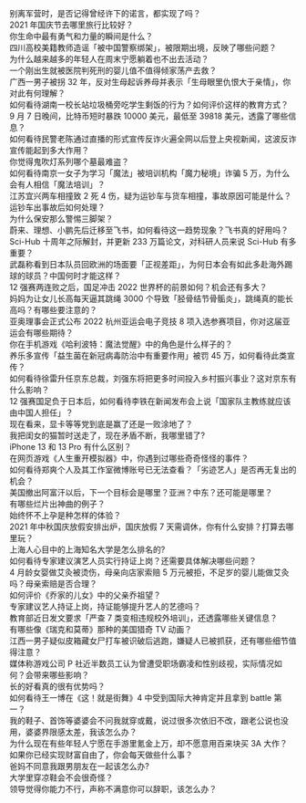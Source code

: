 别离军营时，是否记得曾经许下的诺言，都实现了吗？  
2021 年国庆节去哪里旅行比较好？  
你生命中最有勇气和力量的瞬间是什么？  
四川高校美籍教师造谣「被中国警察绑架」，被限期出境，反映了哪些问题？  
为什么越来越多的年轻人在周末宁愿躺着也不出去活动？  
一个刚出生就被医院判死刑的婴儿值不值得倾家荡产去救？  
广西一男子被拐 32 年，反对生母起诉养母并表示「生母眼里仇恨大于亲情」，你对此有何理解？  
如何看待湖南一校长站垃圾桶旁吃学生剩饭的行为？如何评价这样的教育方式？  
9 月 7 日晚间，比特币短时暴跌 10000 美元，最低至  39818 美元，透露了哪些信息？  
如何看待民警老陈通过直播的形式宣传反诈火遍全网以后登上央视新闻，这波反诈宣传能起到多大作用？  
你觉得鬼吹灯系列哪个墓最难盗？  
如何看待南京一女子为学习「魔法」被培训机构「魔力秘境」诈骗 5 万，为什么会有人相信「魔法培训」？  
江苏宜兴两车相撞致 2 死 4 伤，疑为运钞车与货车相撞，事故原因可能是什么？运钞车出事故后如何处理？  
为什么保安那么警惕三脚架？  
蔚来、理想、小鹏先后迁移至飞书，如何看待这一趋势现象？飞书真的好用吗？  
Sci-Hub 十周年之际解封，并更新 233 万篇论文，对科研人员来说 Sci-Hub 有多重要？  
武磊称看到日本队员回欧洲的场面要「正视差距」，为何日本会有如此多赴海外踢球的球员？中国何时才能这样？  
12 强赛两连败之后，国足冲击 2022 世界杯的前景如何？机会还有多大？  
妈妈为让女儿长高每天逼其跳绳 3000 个导致「胫骨结节骨骺炎」，跳绳真的能长高吗？有哪些要注意的？  
亚奥理事会正式公布 2022 杭州亚运会电子竞技 8 项入选参赛项目，你对这届亚运会有哪些期待？  
你在手机游戏《哈利波特：魔法觉醒》中的角色是什么样子的？  
养乐多宣传「益生菌在新冠病毒防治中有重要作用」被罚 45 万，如何看待此类宣传？  
如何看待徐雷升任京东总裁，刘强东将把更多时间投入乡村振兴事业？这对京东有什么影响？  
12 强赛国足负于日本后，如何看待李铁在新闻发布会上说「国家队主教练就应该由中国人担任」？  
现在看来，显卡等等党到底是赢了还是一败涂地了？  
我把闺女的猫暂时送走了，现在矛盾不断，我哪里错了?  
iPhone 13 和 13 Pro 有什么区别？  
在网页游戏《人生重开模拟器》中，你遇到过哪些奇奇怪怪的事件？  
如何看待郑爽个人及其工作室微博账号已无法查看？「劣迹艺人」是否再无复出的机会？  
美国撤出阿富汗以后，下一个目标会是哪里？亚洲？中东？还可能是哪里？  
有哪些烂片出神曲的例子？  
始终怀不上孕是种怎样的体验？  
2021 年中秋国庆放假安排出炉，国庆放假  7  天需调休，你有什么安排？打算去哪里玩？  
上海人心目中的上海知名大学是怎么排名的?  
如何看待专家建议演艺人员实行持证上岗？还需要具体解决哪些问题？  
4 月龄女婴做艾灸被烫伤，母亲向店家索赔 5 万元被拒，不足岁的婴儿能做艾灸吗？母亲索赔是否合理？  
如何评价《乔家的儿女》中的父亲乔祖望？  
专家建议艺人持证上岗，持证能够提升艺人的艺德吗？  
教育部近日发文要求「严查 7 类变相违规校外培训」，还透露哪些关键信息？  
有哪些像《瑞克和莫蒂》那种的美国猎奇 TV 动画？  
江西一男子疑似皮箱藏女尸打车被识破后逃跑，嫌疑人已被抓获，还有哪些细节值得注意？  
媒体称游戏公司 P 社近半数员工认为曾遭受职场霸凌和性别歧视，实际情况如何？会带来哪些影响？  
长的好看真的很有优势吗？  
如何看待王一博在《这！就是街舞》4 中受到国际大神肯定并且拿到 battle 第一？  
我的鞋子、首饰等婆婆会不问我就穿或戴，说过很多次依旧不改，跟老公说也没用，婆婆界限感太差，我该怎么办？  
为什么现在有些年轻人宁愿在手游里氪金上万，却不愿意用百来块买 3A 大作？  
如果你已经实现财富自由了，你会每天做些什么事？  
爸妈不同意我跟男朋友在一起该怎么办?  
大学里穿凉鞋会不会很奇怪？  
领导觉得你能力不行，声称不满意你可以辞职，该怎么办？  
